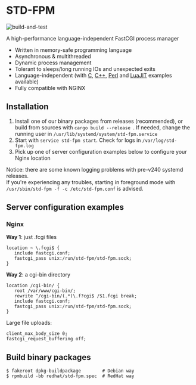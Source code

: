 STD-FPM
=============
![build-and-test](https://github.com/vdudouyt/std-fpm/actions/workflows/build.yml/badge.svg)  

A high-performance language-independent FastCGI process manager
* Written in memory-safe programming language
* Asynchronous & multithreaded
* Dynamic process management
* Tolerant to sleeps/long running IOs and unexpected exits
* Language-independent (with [C](/examples/c/), [C++](/examples/c++/), [Perl](/examples/perl/) and [LuaJIT](/examples/luajit/) examples available)
* Fully compatible with NGINX

## Installation
1. Install one of our binary packages from releases (recommended), or build from sources with ```cargo build --release ```. If needed, change the running user in ```/usr/lib/systemd/system/std-fpm.service```
2. Start with ```service std-fpm start```. Check for logs in ```/var/log/std-fpm.log```
3. Pick up one of server configuration examples below to configure your Nginx location

Notice: there are some known logging problems with pre-v240 systemd releases.   
If you're experiencing any troubles, starting in foreground mode with ```/usr/sbin/std-fpm -f -c /etc/std-fpm.conf``` is advised.
   
## Server configuration examples
### Nginx
**Way 1**: just .fcgi files
```nohighlight
location ~ \.fcgi$ {
   include fastcgi.conf;
   fastcgi_pass unix:/run/std-fpm/std-fpm.sock;
}
```
**Way 2**: a cgi-bin directory
```nohighlight
location /cgi-bin/ {
   root /var/www/cgi-bin/;
   rewrite ^/cgi-bin/(.*)\.f?cgi$ /$1.fcgi break;
   include fastcgi.conf;
   fastcgi_pass unix:/run/std-fpm/std-fpm.sock;
}
```
Large file uploads:
```nohighlight
client_max_body_size 0;
fastcgi_request_buffering off;
```
## Build binary packages
```nohighlight
$ fakeroot dpkg-buildpackage        # Debian way
$ rpmbuild -bb redhat/std-fpm.spec  # RedHat way
```
